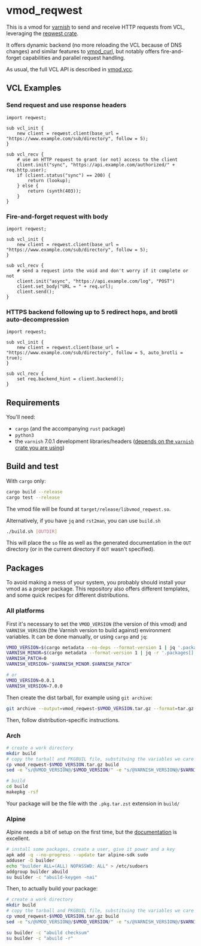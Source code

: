 # vmod_reqwest

This is a vmod for [varnish](http://varnish-cache.org/) to send and receive HTTP requests from VCL, leveraging the [reqwest crate](https://docs.rs/reqwest/latest/reqwest/).

It offers dynamic backend (no more reloading the VCL because of DNS changes) and similar features to [vmod_curl](https://github.com/varnish/libvmod-curl), but notably offers fire-and-forget capabilities and parallel request handling.

As usual, the full VCL API is described in [vmod.vcc](vmod.vcc).

## VCL Examples

### Send request and use response headers
``` vcl
import reqwest;

sub vcl_init {
	new client = reqwest.client(base_url = "https://www.example.com/sub/directory", follow = 5);
}

sub vcl_recv {
	# use an HTTP request to grant (or not) access to the client
	client.init("sync", "https://api.example.com/authorized/" + req.http.user);
	if (client.status("sync") == 200) {
		return (lookup);
	} else {
		return (synth(403));
	}
}
```

### Fire-and-forget request with body

``` vcl
import reqwest;

sub vcl_init {
	new client = reqwest.client(base_url = "https://www.example.com/sub/directory", follow = 5);
}

sub vcl_recv {
	# send a request into the void and don't worry if it complete or not
	client.init("async", "https://api.example.com/log", "POST")
	client.set_body("URL = " + req.url);
	client.send();
}
```

### HTTPS backend following up to 5 redirect hops, and brotli auto-decompression

``` vcl
import reqwest;

sub vcl_init {
	new client = reqwest.client(base_url = "https://www.example.com/sub/directory", follow = 5, auto_brotli = true);
}

sub vcl_recv {
	set req.backend_hint = client.backend();
}
```


## Requirements

You'll need:
- `cargo` (and the accompanying `rust` package)
- `python3`
- the `varnish` 7.0.1 development libraries/headers ([depends on the `varnish` crate you are using](https://github.com/gquintard/varnish-rs#versions))

## Build and test

With `cargo` only:

``` bash
cargo build --release
cargo test --release
```

The vmod file will be found at `target/release/libvmod_reqwest.so`.

Alternatively, if you have `jq` and `rst2man`, you can use `build.sh`

``` bash
./build.sh [OUTDIR]
```

This will place the `so` file as well as the generated documentation in the `OUT` directory (or in the current directory if `OUT` wasn't specified).

## Packages

To avoid making a mess of your system, you probably should install your vmod as a proper package. This repository also offers different templates, and some quick recipes for different distributions.

### All platforms

First it's necessary to set the `VMOD_VERSION` (the version of this vmod) and `VARNISH_VERSION` (the Varnish version to build against) environment variables. It can be done manually, or using `cargo` and `jq`:
``` bash
VMOD_VERSION=$(cargo metadata --no-deps --format-version 1 | jq '.packages[0].version' -r)
VARNISH_MINOR=$(cargo metadata --format-version 1 | jq -r '.packages[] | select(.name == "varnish-sys") | .metadata.libvarnishapi.version ')
VARNISH_PATCH=0
VARNISH_VERSION="$VARNISH_MINOR.$VARNISH_PATCH"

# or
VMOD_VERSION=0.0.1
VARNISH_VERSION=7.0.0
```

Then create the dist tarball, for example using `git archive`:

``` bash
git archive --output=vmod_reqwest-$VMOD_VERSION.tar.gz --format=tar.gz HEAD
```

Then, follow distribution-specific instructions.

### Arch

``` bash
# create a work directory
mkdir build
# copy the tarball and PKGBUIL file, substituing the variables we care about
cp vmod_reqwest-$VMOD_VERSION.tar.gz build
sed -e "s/@VMOD_VERSION@/$VMOD_VERSION/" -e "s/@VARNISH_VERSION@/$VARNISH_VERSION/" pkg/arch/PKGBUILD > build/PKGBUILD

# build
cd build
makepkg -rsf
```

Your package will be the file with the `.pkg.tar.zst` extension in `build/`

### Alpine

Alpine needs a bit of setup on the first time, but the [documentation](https://wiki.alpinelinux.org/wiki/Creating_an_Alpine_package) is excellent.

``` bash
# install some packages, create a user, give it power and a key
apk add -q --no-progress --update tar alpine-sdk sudo
adduser -D builder
echo "builder ALL=(ALL) NOPASSWD: ALL" > /etc/sudoers
addgroup builder abuild
su builder -c "abuild-keygen -nai"
```

Then, to actually build your package:

``` bash
# create a work directory
mkdir build
# copy the tarball and PKGBUIL file, substituing the variables we care about
cp vmod_reqwest-$VMOD_VERSION.tar.gz build
sed -e "s/@VMOD_VERSION@/$VMOD_VERSION/" -e "s/@VARNISH_VERSION@/$VARNISH_VERSION/" pkg/arch/APKBUILD > build/APKBUILD

su builder -c "abuild checksum"
su builder -c "abuild -r"
```

